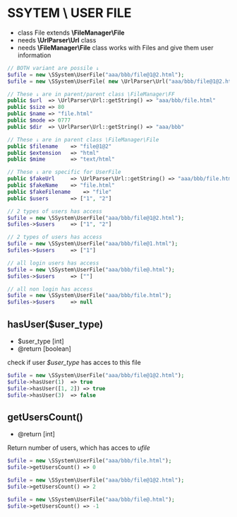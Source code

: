 # SSYTEM \ USER FILE
- class File extends **\FileManager\File**
- needs **\UrlParser\Url** class
- needs **\FileManager\File** class
works with Files and give them user information


```php
// BOTH variant are possile ↓
$ufile = new \SSystem\UserFile("aaa/bbb/file@1@2.html");
$ufile = new \SSystem\UserFile( new \UrlParser\Url("aaa/bbb/file@1@2.html") );

// These ↓ are in parent/parent class \FileManager\FF
public $url  => \UrlParser\Url::getString() => "aaa/bbb/file.html"
public $size => 80
public $name => "file.html"
public $mode => 0777
public $dir  => \UrlParser\Url::getString() => "aaa/bbb"

// These ↓ are in parent class \FileManager\File
public $filename	=> "file@1@2"
public $extension	=> "html"
public $mime		=> "text/html"

// These ↓ are specific for UserFile
public $fakeUrl		=> \UrlParser\Url::getString() => "aaa/bbb/file.html"
public $fakeName	=> "file.html"
public $fakeFilename	=> "file"
public $users		=> ["1", "2"]

```


```php
// 2 types of users has access
$ufile = new \SSystem\UserFile("aaa/bbb/file@1@2.html");
$ufiles->$users		=> ["1", "2"]

// 2 types of users has access
$ufile = new \SSystem\UserFile("aaa/bbb/file@1.html");
$ufiles->$users		=> ["1"]

// all login users has access
$ufile = new \SSystem\UserFile("aaa/bbb/file@.html");
$ufiles->$users		=> [""]

// all non login has access
$ufile = new \SSystem\UserFile("aaa/bbb/file.html");
$ufiles->$users		=> null

```


## hasUser($user_type)
- $user_type [int]
- @return [boolean]

check if user *$user_type* has acces to this file

```php
$ufile = new \SSystem\UserFile("aaa/bbb/file@1@2.html");
$ufile->hasUser(1)	=> true
$ufile->hasUser([1, 2])	=> true
$ufile->hasUser(3)	=> false

```


## getUsersCount()
- @return [int]

Return number of users, which has acces to *ufile*

```php
$ufile = new \SSystem\UserFile("aaa/bbb/file.html");
$ufile->getUsersCount()	=> 0

$ufile = new \SSystem\UserFile("aaa/bbb/file@1@2.html");
$ufile->getUsersCount()	=> 2

$ufile = new \SSystem\UserFile("aaa/bbb/file@.html");
$ufile->getUsersCount()	=> -1
```
